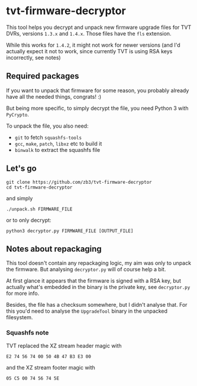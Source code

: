 # tvt-firmware-decryptor
This tool helps you decrypt and unpack new firmware upgrade files for TVT DVRs, versions `1.3.x` and `1.4.x`. Those files have the `fls` extension.

While this works for `1.4.2`, it might not work for newer versions (and I'd actually expect it not to work, since currently TVT is using RSA keys incorrectly, see notes)

## Required packages
If you want to unpack that firmware for some reason, you probably already have all the needed things, congrats! :)

But being more specific, to simply decrypt the file, you need Python 3 with `PyCrypto`.

To unpack the file, you also need:
* `git` to fetch `squashfs-tools`
* `gcc`, `make`, `patch`, `libxz` etc to build it
* `binwalk` to extract the squashfs file

## Let's go

```
git clone https://github.com/zb3/tvt-firmware-decryptor
cd tvt-firmware-decryptor
```
and simply
```
./unpack.sh FIRMWARE_FILE
```
or to only decrypt:
```
python3 decryptor.py FIRMWARE_FILE [OUTPUT_FILE]
```

## Notes about repackaging
This tool doesn't contain any repackaging logic, my aim was only to unpack the firmware. But analysing `decryptor.py` will of course help a bit.

At first glance it appears that the firmware is signed with a RSA key, but actually what's embedded in the binary is the private key, see `decryptor.py` for more info.

Besides, the file has a checksum somewhere, but I didn't analyse that. For this you'd need to analyse the `UpgradeTool` binary in the unpacked filesystem.

### Squashfs note
TVT replaced the XZ stream header magic with
```
E2 74 56 74 00 50 4B 47 B3 E3 00
```
and the XZ stream footer magic with
```
05 C5 00 74 56 74 5E
```
